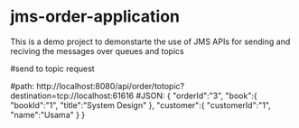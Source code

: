 # jms-order-application
This is a demo project to demonstarte the use of JMS APIs for sending and reciving the messages over queues and topics


#send to topic request

#path: http://localhost:8080/api/order/totopic?destination=tcp://localhost:61616
#JSON: {
    "orderId":"3",
    "book":{
        "bookId":"1",
        "title":"System Design"
    },
    "customer":{
        "customerId":"1",
        "name":"Usama"
    }
}
